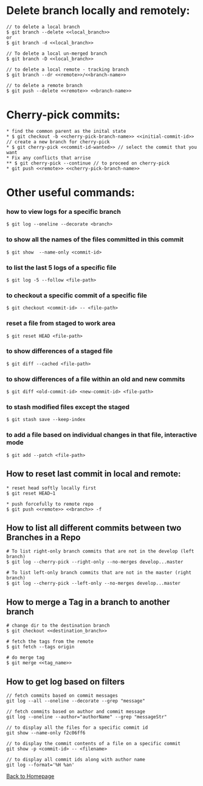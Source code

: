 # Delete branch locally and remotely:

```
// to delete a local branch
$ git branch --delete <<local_branch>>
or
$ git branch -d <<local_branch>>

// To delete a local un-merged branch
$ git branch -D <<local_branch>>

// to delete a local remote - tracking branch
$ git branch --dr <<remote>>/<<branch-name>>

// to delete a remote branch
$ git push --delete <<remote>> <<branch-name>>
```

# Cherry-pick commits:

```
* find the common parent as the inital state
* $ git checkout -b <<cherry-pick-branch-name>> <<initial-commit-id>> // create a new branch for cherry-pick
* $ git cherry-pick <<commit-id-wanted>> // select the commit that you want
* Fix any conflicts that arrise
** $ git cherry-pick --continue // to proceed on cherry-pick
* git push <<remote>> <<cherry-pick-branch-name>>
```

# Other useful commands:

### how to view logs for a specific branch
```
$ git log --oneline --decorate <branch>
```

### to show all the names of the files committed in this commit
```
$ git show  --name-only <commit-id>
```

### to list the last 5 logs of a specific file
```
$ git log -5 --follow <file-path>
```

### to checkout a specific commit of a specific file
```
$ git checkout <commit-id> -- <file-path>
```

### reset a file from staged to work area
```
$ git reset HEAD <file-path>
```

### to show differences of a staged file
```
$ git diff --cached <file-path>
```

### to show differences of a file within an old and new commits
```
$ git diff <old-commit-id> <new-commit-id> <file-path>
```

### to stash modified files except the staged
```
$ git stash save --keep-index
```

### to add a file based on individual changes in that file, interactive mode
```
$ git add --patch <file-path>
```

## How to reset last commit in local and remote:

```
* reset head softly locally first
$ git reset HEAD~1

* push forcefully to remote repo
$ git push <<remote>> <<branch>> -f
```

## How to list all different commits between two Branches in a Repo

```
# To list right-only branch commits that are not in the develop (left branch)
$ git log --cherry-pick --right-only --no-merges develop...master 

# To list left-only branch commits that are not in the master (right branch)
$ git log --cherry-pick --left-only --no-merges develop...master
```

## How to merge a Tag in a branch to another branch

```
# change dir to the destination branch
$ git checkout <<destination_branch>>

# fetch the tags from the remote
$ git fetch --tags origin

# do merge tag
$ git merge <<tag_name>>
```

## How to get log based on filters

```
// fetch commits based on commit messages
git log --all --oneline --decorate --grep "message"

// fetch commits based on author and commit message
git log --oneline --author="authorName" --grep "messageStr"

// to display all the files for a specific commit id
git show --name-only f2c06ff6

// to display the commit contents of a file on a specific commit
git show -p <commit-id> -- <filename>

// to display all commit ids along with author name
git log --format='%H %an'
```

[Back to Homepage](../tips-repo)

